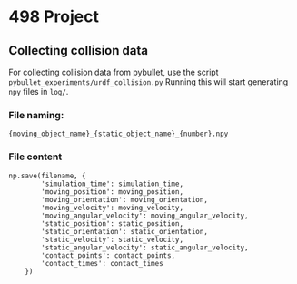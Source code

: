 # 498 Project

## Collecting collision data
For collecting collision data from pybullet, use the script `pybullet_experiments/urdf_collision.py`
Running this will start generating `npy` files in `log/`.

### File naming:
`{moving_object_name}_{static_object_name}_{number}.npy`

### File content
```
np.save(filename, {
        'simulation_time': simulation_time,
        'moving_position': moving_position,
        'moving_orientation': moving_orientation,
        'moving_velocity': moving_velocity,
        'moving_angular_velocity': moving_angular_velocity,
        'static_position': static_position,
        'static_orientation': static_orientation,
        'static_velocity': static_velocity,
        'static_angular_velocity': static_angular_velocity,
        'contact_points': contact_points,
        'contact_times': contact_times
    })
``` 